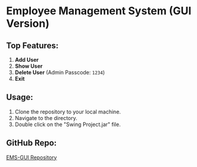 # Employee Management System (GUI Version)

## Top Features:

1. **Add User**
2. **Show User**
3. **Delete User** (Admin Passcode: `1234`)
4. **Exit**

## Usage:

1. Clone the repository to your local machine.
2. Navigate to the directory.
3. Double click on the "Swing Project.jar" file.

## GitHub Repo:

[EMS-GUI Repository](https://github.com/emon4075/EMS-GUI)
